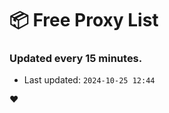 # :package: Free Proxy List
### Updated every 15 minutes.

- Last updated: `2024-10-25 12:44`

:heart:
